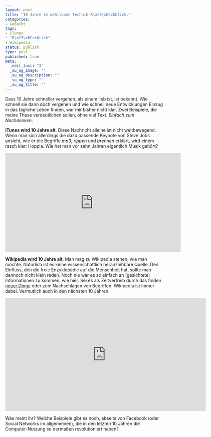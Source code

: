 ```yaml
---
layout: post
title: "10 Jahre im wahllosen Technik-R\xC3\xBCckblick."
categories:
- Gedacht
tags:
- iTunes
- "R\xC3\xBCckblick"
- Wikipedia
status: publish
type: post
published: true
meta:
  _edit_last: "3"
  _su_og_image: ""
  _su_og_description: ""
  _su_og_type: ""
  _su_og_title: ""
---
```

Dass 10 Jahre schneller vergehen, als einem lieb ist, ist bekannt. Wie schnell sie dann doch vergehen und wie schnell neue Entwicklungen Einzug in das tägliche Leben finden, war mir bisher nicht klar. Zwei Beispiele, die meine These verdeutlichen sollen, ohne viel Text. <em>Einfach zum Nachdenken</em>. <!--more-->

<strong>iTunes wird 10 Jahre alt</strong>. Diese Nachricht alleine ist nicht weltbewegend. Wenn man sich allerdings die dazu passende Keynote von Steve Jobs ansieht, wie er die Begriffe <em>mp3</em>, <em>rippen</em> und <em>brennen</em> erklärt, wird einem rasch klar: Hoppla. Wie hat man vor zehn Jahren eigentlich Musik gehört?

<iframe width="560" height="315" src="http://www.youtube.com/embed/IF_c5KSK0-A" frameborder="0"> </iframe>

<strong>Wikipedia wird 10 Jahre alt</strong>. Man mag zu Wikipedia stehen, wie man möchte. Natürlich ist es keine wissenschaftlich heranziehbare Quelle. Den Einfluss, den die freie Enzyklopädie auf die Menschheit hat, sollte man dennoch nicht klein reden. Noch nie war es so einfach an (gesichtete) Informationen zu kommen, wie hier. Sei es als Zeitvertreib durch das finden <a href="http://de.wikipedia.org/wiki/Spezial:Zuf%C3%A4llige_Seite">neuer Dinge</a> oder zum Nachschlagen von Begriffen. Wikipedia ist immer dabei. Vermutlich auch in den nächsten 10 Jahren.

<iframe src="http://player.vimeo.com/video/18057095?byline=0&amp;portrait=0" width="640" height="360" frameborder="0"> </iframe>

Was meint ihr? Welche Beispiele gibt es noch, abseits von Facebook (oder Social Networks im allgemeinen), die in den letzten 10 Jahren die Computer-Nutzung so dermaßen revolutioniert haben?


